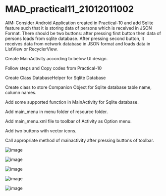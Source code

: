 # MAD_practical11_21012011002

AIM: Consider Android Application created in Practical-10 and add Sqlite feature such that it is storing data of persons which is received in JSON Format. There should be two buttons: after pressing first button then data of persons loads from sqlite database. After pressing second button, it receives data from network database in JSON format and loads data in ListView or RecyclerView.

Create MainActivity according to below UI design.

Follow steps and Copy codes from Practical-10

Create Class DatabaseHelper for Sqlite Database

Create class to store Companion Object for Sqlite database table name, column names.

 Add some supported function in MainActivity for Sqlite database.

Add main_menu in menu folder of resource folder.

Add main_menu.xml file to toolbar of Activity as Option menu.

Add two buttons with vector icons.

Call appropriate method of mainactivity after pressing buttons of toolbar.

![image](https://github.com/Chintan0484/MAD_practical11_21012011002/assets/98694412/ae41fe16-7734-461d-80b9-a65e373d914e)

![image](https://github.com/Chintan0484/MAD_practical11_21012011002/assets/98694412/17864f4e-9b7f-4179-9604-a41b95f92813)

![image](https://github.com/Chintan0484/MAD_practical11_21012011002/assets/98694412/761e5006-fcd3-4e0e-a6d3-1c6d169bff56)

![image](https://github.com/Chintan0484/MAD_practical11_21012011002/assets/98694412/af36c55a-695f-4aa0-94ad-f9ab6b9e922e)

![image](https://github.com/Chintan0484/MAD_practical11_21012011002/assets/98694412/861679d1-1cb3-41bc-83d4-5d4e0e11e350)
